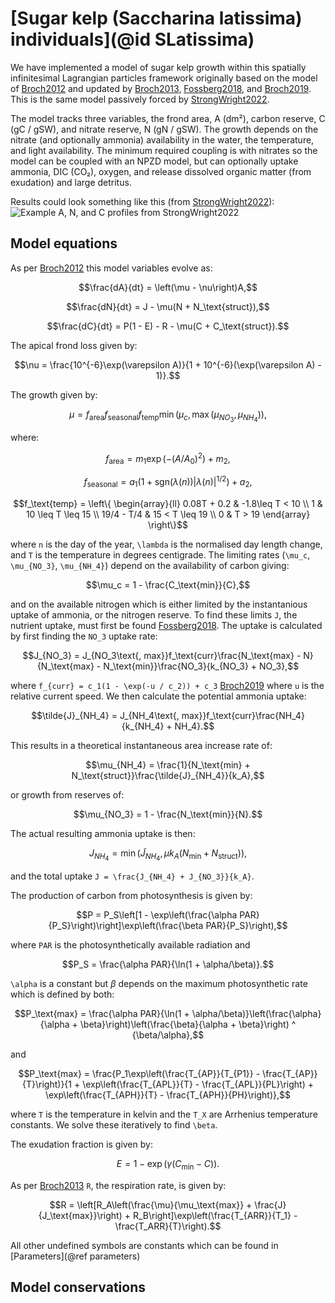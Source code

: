 # [Sugar kelp (Saccharina latissima) individuals](@id SLatissima)

We have implemented a model of sugar kelp growth within this spatially infinitesimal Lagrangian particles framework originally based on the model of [Broch2012](@citet) and updated by [Broch2013](@citet), [Fossberg2018](@citet), and [Broch2019](@citet). This is the same model passively forced by [StrongWright2022](@citet).

The model tracks three variables, the frond area, A (dm²), carbon reserve, C (gC / gSW), and nitrate reserve, N (gN / gSW). The growth depends on the nitrate (and optionally ammonia) availability in the water, the temperature, and light availability. The minimum required coupling is with nitrates so the model can be coupled with an NPZD model, but can optionally uptake ammonia, DIC (CO₂), oxygen, and release dissolved organic matter (from exudation) and large detritus.  

Results could look something like this (from [StrongWright2022](@citet)):
![Example A, N, and C profiles from [StrongWright2022](@citet)](https://www.frontiersin.org/files/Articles/793977/fmars-08-793977-HTML/image_m/fmars-08-793977-g002.jpg)

## Model equations

As per [Broch2012](@citet) this model variables evolve as:

```math
\frac{dA}{dt} = \left(\mu - \nu\right)A,
```

```math
\frac{dN}{dt} = J - \mu(N + N_\text{struct}),
```

```math
\frac{dC}{dt} = P(1 - E) - R - \mu(C + C_\text{struct}).
```

The apical frond loss given by:

```math
\nu = \frac{10^{-6}\exp(\varepsilon A)}{1 + 10^{-6}(\exp(\varepsilon A) - 1)}.
```

The growth given by:

```math
\mu = f_\text{area}f_\text{seasonal}f_\text{temp}\min\left(\mu_c, \max(\mu_{NO_3}, \mu_{NH_4})\right),
```

where:

```math
f_\text{area} = m_1\exp(-(A/A_0)^2) + m_2,
```

```math
f_\text{seasonal} = a_1(1 + \text{sgn}(\lambda(n))|\lambda(n)|^{1/2}) + a_2,
```

```math
f_\text{temp} = \left\{ \begin{array}{ll}
                    0.08T + 0.2 & -1.8\leq T < 10 \\
                    1           & 10 \leq T \leq 15 \\
                    19/4 - T/4  & 15 < T \leq 19 \\
                    0           & T > 19
                 \end{array} \right\}
```

where ``n`` is the day of the year, ``\lambda`` is the normalised day length change, and ``T`` is the temperature in degrees centigrade. The limiting rates (``\mu_c``, ``\mu_{NO_3}``, ``\mu_{NH_4}``) depend on the availability of carbon giving:

```math
\mu_c = 1 - \frac{C_\text{min}}{C},
```

and on the available nitrogen which is either limited by the instantanious uptake of ammonia, or the nitrogen reserve. To find these limits ``J``, the nutrient uptake, must first be found [Fossberg2018](@citep). The uptake is calculated by first finding the ``NO_3`` uptake rate:

```math
J_{NO_3} = J_{NO_3\text{, max}}f_\text{curr}\frac{N_\text{max} - N}{N_\text{max} - N_\text{min}}\frac{NO_3}{k_{NO_3} + NO_3},
```

where ``f_{curr} = c_1(1 - \exp(-u / c_2)) + c_3`` [Broch2019](@citep) where ``u`` is the relative current speed. We then calculate the potential ammonia uptake:

```math
\tilde{J}_{NH_4} = J_{NH_4\text{, max}}f_\text{curr}\frac{NH_4}{k_{NH_4} + NH_4}.
```

This results in a theoretical instantaneous area increase rate of:

```math
\mu_{NH_4} = \frac{1}{N_\text{min} + N_\text{struct}}\frac{\tilde{J}_{NH_4}}{k_A},
```

or growth from reserves of:

```math
\mu_{NO_3} = 1 - \frac{N_\text{min}}{N}.
```

The actual resulting ammonia uptake is then:

```math
J_{NH_4} = \min\left(\tilde{J}_{NH_4}, \mu k_A (N_\text{min} + N_\text{struct})\right),
```

and the total uptake ``J = \frac{J_{NH_4} + J_{NO_3}}{k_A}``.

The production of carbon from photosynthesis is given by:

```math
P = P_S\left[1 - \exp\left(\frac{\alpha PAR}{P_S}\right)\right]\exp\left(\frac{\beta PAR}{P_S}\right),
```

where ``PAR`` is the photosynthetically available radiation and

```math
P_S = \frac{\alpha PAR}{\ln(1 + \alpha/\beta)}.
```

``\alpha`` is a constant but $\beta$ depends on the maximum photosynthetic rate which is defined by both:

```math
P_\text{max} = \frac{\alpha PAR}{\ln(1 + \alpha/\beta)}\left(\frac{\alpha}{\alpha + \beta}\right)\left(\frac{\beta}{\alpha + \beta}\right) ^ {\beta/\alpha},
```

and

```math
P_\text{max} = \frac{P_1\exp\left(\frac{T_{AP}}{T_{P1}} - \frac{T_{AP}}{T}\right)}{1 + \exp\left(\frac{T_{APL}}{T} - \frac{T_{APL}}{PL}\right) + \exp\left(\frac{T_{APH}}{T} - \frac{T_{APH}}{PH}\right)},
```

where ``T`` is the temperature in kelvin and the ``T_X`` are Arrhenius temperature constants. We solve these iteratively to find ``\beta``.

The exudation fraction is given by:

```math
E = 1 - \exp\left(\gamma(C_\min - C)\right).
```

As per [Broch2013](@citet) ``R``, the respiration rate, is given by:

```math
R = \left[R_A\left(\frac{\mu}{\mu_\text{max}} + \frac{J}{J_\text{max}}\right) + R_B\right]\exp\left(\frac{T_{ARR}}{T_1} - \frac{T_ARR}{T}\right).
```

All other undefined symbols are constants which can be found in [Parameters](@ref parameters)

## Model conservations